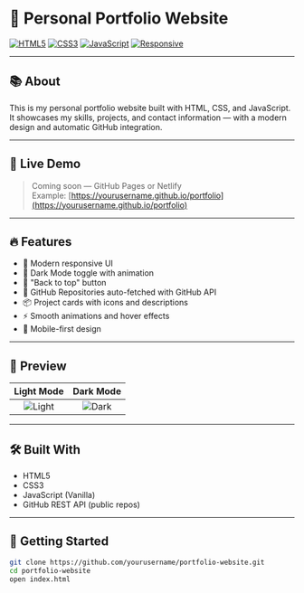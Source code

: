 # 💼 Personal Portfolio Website

[![HTML5](https://img.shields.io/badge/HTML5-E34F26?style=for-the-badge&logo=html5&logoColor=white)]()
[![CSS3](https://img.shields.io/badge/CSS3-1572B6?style=for-the-badge&logo=css3&logoColor=white)]()
[![JavaScript](https://img.shields.io/badge/JavaScript-F7DF1E?style=for-the-badge&logo=javascript&logoColor=black)]()
[![Responsive](https://img.shields.io/badge/Responsive-Mobile%20Friendly-brightgreen?style=for-the-badge)]()

---

## 📚 About

This is my personal portfolio website built with HTML, CSS, and JavaScript. It showcases my skills, projects, and contact information — with a modern design and automatic GitHub integration.

---

## 🚀 Live Demo

> Coming soon — GitHub Pages or Netlify  
Example: [https://yourusername.github.io/portfolio](https://yourusername.github.io/portfolio)

---

## 🔥 Features

- 🎨 Modern responsive UI
- 🌙 Dark Mode toggle with animation
- 📁 "Back to top" button
- 🧠 GitHub Repositories auto-fetched with GitHub API
- 📦 Project cards with icons and descriptions
- ⚡ Smooth animations and hover effects
- 📱 Mobile-first design

---

## 📸 Preview

| Light Mode | Dark Mode |
|:--:|:--:|
| ![Light](screenshots/light.png) | ![Dark](screenshots/dark.png) |

---

## 🛠 Built With

- HTML5
- CSS3
- JavaScript (Vanilla)
- GitHub REST API (public repos)

---

## 🧩 Getting Started

```bash
git clone https://github.com/yourusername/portfolio-website.git
cd portfolio-website
open index.html
